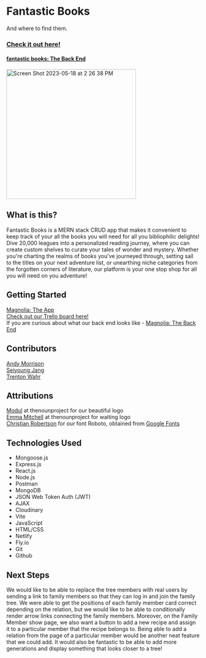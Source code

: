 # Fantastic Books
<p>And where to find them.</p>

### [Check it out here!](https://magnolia-room39.netlify.app/)
#### [fantastic books: The Back End](https://github.com/NSnyc/fantastic-books-back-end)

<img width="338" alt="Screen Shot 2023-05-18 at 2 26 38 PM" src="https://github.com/nonchalamment/magnolia-back-end/assets/26176522/d436edb2-5c0e-43a5-8b89-ef998ee9e9c9">

## What is this?

Fantastic Books is a MERN stack CRUD app that makes it convenient to keep track of your all the books you will need for all you bibliophilic delights! Dive 20,000 leagues into a personalized reading journey, where you can create custom shelves to curate your tales of wonder and mystery. Whether you're charting the realms of books you've journeyed through, setting sail to the titles on your next adventure list, or unearthing niche categories from the forgotten corners of literature, our platform is your one stop shop for all you will need on you adventure!

## Getting Started
[Magnolia: The App](https://magnolia-room39.netlify.app)
<br />
[Check out our Trello board here!](https://trello.com/b/rw1jci9N/family-recipies)
<br />
If you are curious about what our back end looks like - [Magnolia: The Back End](https://github.com/nonchalamment/magnolia-back-end/)

## Contributors
[Andy Morrison](https://github.com/andrewmorrisondev)
<br />
[Seiyoung Jang](https://github.com/nonchalamment)
<br />
[Trenton Wahr](https://github.com/trentonwahr)

## Attributions
[Modul](https://thenounproject.com/modul/) at thenounproject for our beautiful logo
<br />
[Emma Mitchell](https://thenounproject.com/emmamitchell/) at thenounproject for waiting logo
<br />
[Christian Robertson](https://christianrobertson.com/) for our font Roboto, obtained from [Google Fonts](https://fonts.google.com)

## Technologies Used
<ul>
  <li>Mongoose.js</li>
  <li>Express.js</li>
  <li>React.js</li>
  <li>Node.js</li>
  <li>Postman</li>
  <li>MongoDB</li>
  <li>JSON Web Token Auth (JWT)</li>
  <li>AJAX</li>
   <li>Cloudinary</li>
  <li>Vite</li>
  <li>JavaScript</li>
  <li>HTML/CSS</li>
  <li>Netlify</li>
  <li>Fly.io</li>
  <li>Git</li>
  <li>Github</li>
</ul>

## Next Steps
We would like to be able to replace the tree members with real users by sending a link to family members so that they can log in and join the family tree. We were able to get the positions of each family member card correct depending on the relation, but we would like to be able to conditionally render arrow links connecting the family members. Moreover, on the Family Member show page, we also want a button to add a new recipe and assign it to a particular member that the recipe belongs to. Being able to add a relation from the page of a particular member would be another neat feature that we could add. It would also be fantastic to be able to add more generations and display something that looks closer to a tree!
